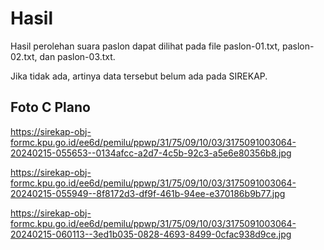 # Hasil

Hasil perolehan suara paslon dapat dilihat pada file paslon-01.txt, paslon-02.txt, dan paslon-03.txt.

Jika tidak ada, artinya data tersebut belum ada pada SIREKAP.

## Foto C Plano

https://sirekap-obj-formc.kpu.go.id/ee6d/pemilu/ppwp/31/75/09/10/03/3175091003064-20240215-055653--0134afcc-a2d7-4c5b-92c3-a5e6e80356b8.jpg

https://sirekap-obj-formc.kpu.go.id/ee6d/pemilu/ppwp/31/75/09/10/03/3175091003064-20240215-055949--8f8172d3-df9f-461b-94ee-e370186b9b77.jpg

https://sirekap-obj-formc.kpu.go.id/ee6d/pemilu/ppwp/31/75/09/10/03/3175091003064-20240215-060113--3ed1b035-0828-4693-8499-0cfac938d9ce.jpg
